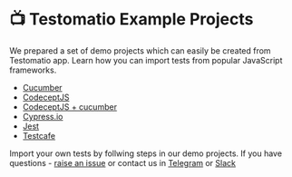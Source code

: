 # 📺 Testomatio Example Projects 

We prepared a set of demo projects which can easily be created from Testomatio app. 
Learn how you can import tests from popular JavaScript frameworks.

* [Cucumber](https://github.com/testomatio/examples/tree/master/cucumber)
* [CodeceptJS](https://github.com/testomatio/examples/tree/master/codeceptJS)
* [CodeceptJS + cucumber](https://github.com/testomatio/examples/tree/master/codeceptjs-cucumber)
* [Cypress.io](https://github.com/testomatio/examples/tree/master/cypress)
* [Jest](https://github.com/testomatio/examples/tree/master/jest)
* [Testcafe](https://github.com/testomatio/examples/tree/master/testcafe)

Import your own tests by follwing steps in our demo projects.
If you have questions - [raise an issue](https://github.com/testomatio/app/issues) or contact us in [Telegram](https://t.me/testomatio_chat) or [Slack](https://testomatio.herokuapp.com/)
